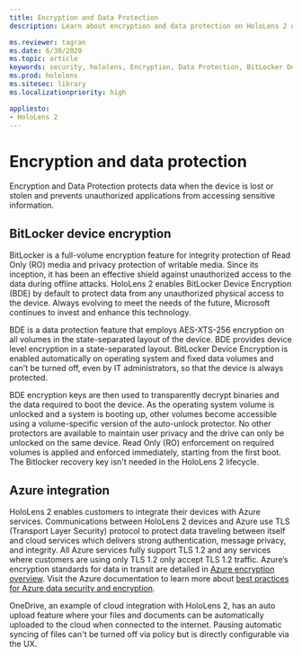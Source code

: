 ```yaml
---
title: Encryption and Data Protection
description: Learn about encryption and data protection on HoloLens 2 devices, including BitLocker and Azure integration.

ms.reviewer: tagran
ms.date: 6/30/2020
ms.topic: article
keywords: security, hololens, Encryption, Data Protection, BitLocker Device, BitLocker, bitlocker, bitlocker encryption, azure integration, 
ms.prod: hololens
ms.sitesec: library
ms.localizationpriority: high

appliesto:
- HoloLens 2
---
```


# Encryption and data protection

Encryption and Data Protection protects data when the device is lost or stolen and prevents unauthorized applications from accessing sensitive information.

## BitLocker device encryption

BitLocker is a full-volume encryption feature for integrity protection of Read Only (RO) media and privacy protection of writable media.  Since its inception, it has been an effective shield against unauthorized access to the data during offline attacks. HoloLens 2 enables BitLocker Device Encryption (BDE) by default to protect data from any unauthorized physical access to the device. Always evolving to meet the needs of the future, Microsoft continues to invest and enhance this technology.

BDE is a data protection feature that employs AES-XTS-256 encryption on all volumes in the state-separated layout of the device. BDE provides device level encryption in a state-separated layout. BitLocker Device Encryption is enabled automatically on operating system and fixed data volumes and can't be turned off, even by IT administrators, so that the device is always protected.

BDE encryption keys are then used to transparently decrypt binaries and the data required to boot the device. As the operating system volume is unlocked and a system is booting up, other volumes become accessible using a volume-specific version of the auto-unlock protector. No other protectors are available to maintain user privacy and the drive can only be unlocked on the same device. Read Only (RO) enforcement on required volumes is applied and enforced immediately, starting from the first boot. The Bitlocker recovery key isn't needed in the HoloLens 2 lifecycle.

## Azure integration 

HoloLens 2 enables customers to integrate their devices with Azure services. Communications between HoloLens 2 devices and Azure use TLS (Transport Layer Security) protocol to protect data traveling between itself and cloud services which delivers strong authentication, message privacy, and integrity. All Azure services fully support TLS 1.2 and any services where customers are using only TLS 1.2 only accept TLS 1.2 traffic. Azure’s encryption standards for data in transit are detailed in [Azure encryption overview](/azure/security/fundamentals/encryption-overview). Visit the Azure documentation to learn more about [best practices for Azure data security and encryption](/azure/security/fundamentals/data-encryption-best-practices). 

OneDrive, an example of cloud integration with HoloLens 2, has an auto upload feature where your files and documents can be automatically uploaded to the cloud when connected to the internet. Pausing automatic syncing of files can't be turned off via policy but is directly configurable via the UX. 
